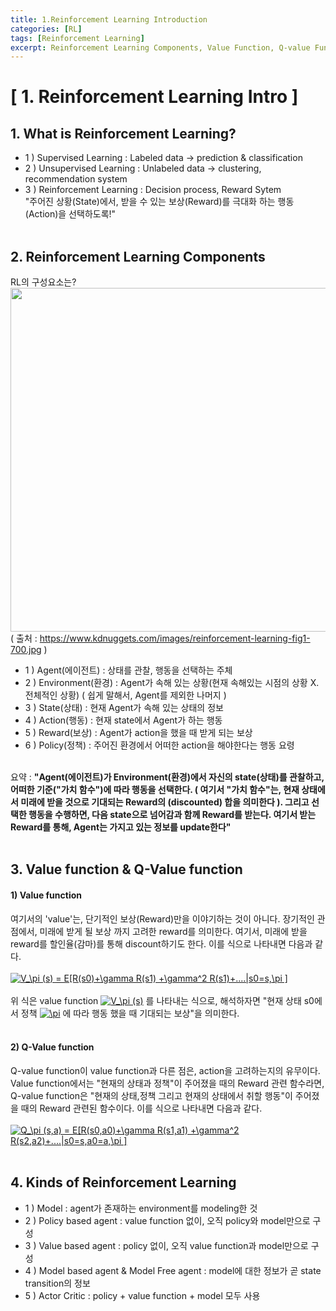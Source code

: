 ```yaml
---
title: 1.Reinforcement Learning Introduction
categories: [RL]
tags: [Reinforcement Learning]
excerpt: Reinforcement Learning Components, Value Function, Q-value Function
---
```

<script src="https://cdn.mathjax.org/mathjax/latest/MathJax.js?config=TeX-AMS-MML_HTMLorMML" type="text/javascript"></script>

# [ 1. Reinforcement Learning Intro ]

## 1. What is Reinforcement Learning?
- 1 ) Supervised Learning : Labeled data -> prediction & classification
- 2 ) Unsupervised Learning : Unlabeled data -> clustering, recommendation system
- 3 ) Reinforcement Learning : Decision process, Reward Sytem </br>
"주어진 상황(State)에서, 받을 수 있는 보상(Reward)를 극대화 하는 행동(Action)을 선택하도록!"
</br></br>
## 2. Reinforcement Learning Components </br>
RL의 구성요소는? </br>
<img src="https://www.kdnuggets.com/images/reinforcement-learning-fig1-700.jpg" width="550" /> </br>
( 출처 : https://www.kdnuggets.com/images/reinforcement-learning-fig1-700.jpg ) </br>
- 1 ) Agent(에이전트) : 상태를 관찰, 행동을 선택하는 주체
- 2 ) Environment(환경) : Agent가 속해 있는 상황(현재 속해있는 시점의 상황 X.전체적인 상황)
 ( 쉽게 말해서, Agent를 제외한 나머지 )
- 3 ) State(상태) : 현재 Agent가 속해 있는 상태의 정보
- 4 ) Action(행동) : 현재 state에서 Agent가 하는 행동
- 5 ) Reward(보상) : Agent가 action을 했을 때 받게 되는 보상
- 6 ) Policy(정책) : 주어진 환경에서 어떠한 action을 해야한다는 행동 요령 </br> </br>

요약 : **"Agent(에이전트)가 Environment(환경)에서 자신의 state(상태)를 관찰하고, 어떠한 기준("가치 함수")에 따라 
행동을 선택한다. ( 여기서 "가치 함수"는, 현재 상태에서 미래에 받을 것으로 기대되는 Reward의 (discounted) 합을 
의미한다 ). 그리고 선택한 행동을 수행하면, 다음 state으로 넘어감과 함께 Reward를 받는다. 여기서 받는 Reward를 
통해, Agent는 가지고 있는 정보를 update한다"**
</br></br>
## 3. Value function & Q-Value function
#### 1) Value function 
여기서의 'value'는, 단기적인 보상(Reward)만을 이야기하는 것이 아니다. 장기적인 관점에서, 미래에 받게 될 보상
까지 고려한 reward를 의미한다. 여기서, 미래에 받을 reward를 할인율(감마)를 통해 discount하기도 한다. 이를 식으로
나타내면 다음과 같다. </br></br>
<a href="https://www.codecogs.com/eqnedit.php?latex=V_\pi&space;(s)&space;=&space;E[R(s0)&plus;\gamma&space;R(s1)&space;&plus;\gamma^2&space;R(s2)&plus;....|s0=s,\pi&space;]" target="_blank"><img src="https://latex.codecogs.com/gif.latex?V_\pi&space;(s)&space;=&space;E[R(s0)&plus;\gamma&space;R(s1)&space;&plus;\gamma^2&space;R(s1)&plus;....|s0=s,\pi&space;]" title="V_\pi (s) = E[R(s0)+\gamma R(s1) +\gamma^2 R(s1)+....|s0=s,\pi ]" /></a>
</br></br>
위 식은 value function <a href="https://www.codecogs.com/eqnedit.php?latex=V_\pi&space;(s)" target="_blank"><img src="https://latex.codecogs.com/gif.latex?V_\pi&space;(s)" title="V_\pi (s)" /></a>
를 나타내는 식으로, 해석하자면 "현재 상태 s0에서 정책 <a href="https://www.codecogs.com/eqnedit.php?latex=\pi" target="_blank"><img src="https://latex.codecogs.com/gif.latex?\pi" title="\pi" /></a>
에 따라 행동 했을 때 기대되는 보상"을 의미한다. </br> </br>

#### 2) Q-Value function
Q-value function이 value function과 다른 점은, action을 고려하는지의 유무이다. Value function에서는 
"현재의 상태과 정책"이 주어졌을 때의 Reward 관련 함수라면, Q-value function은 "현재의 상태,정책 그리고 현재의
상태에서 취할 행동"이 주어졌을 때의 Reward 관련된 함수이다. 이를 식으로 나타내면 다음과 같다. </br></br>
<a href="https://www.codecogs.com/eqnedit.php?latex=Q_\pi&space;(s,a)&space;=&space;E[R(s0,a0)&plus;\gamma&space;R(s1,a1)&space;&plus;\gamma^2&space;R(s2,a2)&plus;....|s0=s,a0=a,\pi&space;]" target="_blank"><img src="https://latex.codecogs.com/gif.latex?Q_\pi&space;(s,a)&space;=&space;E[R(s0,a0)&plus;\gamma&space;R(s1,a1)&space;&plus;\gamma^2&space;R(s2,a2)&plus;....|s0=s,a0=a,\pi&space;]" title="Q_\pi (s,a) = E[R(s0,a0)+\gamma R(s1,a1) +\gamma^2 R(s2,a2)+....|s0=s,a0=a,\pi ]" /></a>
</br></br>
## 4. Kinds of Reinforcement Learning
- 1 ) Model : agent가 존재하는 environment를 modeling한 것
- 2 ) Policy based agent : value function 없이, 오직 policy와 model만으로 구성
- 3 ) Value based agent : policy 없이, 오직 value function과 model만으로 구성
- 4 ) Model based agent & Model Free agent : model에 대한 정보가 곧 state transition의 정보
- 5 ) Actor Critic : policy + value function + model 모두 사용 

